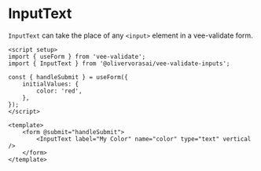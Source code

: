 # InputText

`InputText` can take the place of any `<input>` element in a vee-validate form.

```vue
<script setup>
import { useForm } from 'vee-validate';
import { InputText } from '@olivervorasai/vee-validate-inputs';

const { handleSubmit } = useForm({
    initialValues: {
        color: 'red',
    },
});
</script>

<template>
    <form @submit="handleSubmit">
        <InputText label="My Color" name="color" type="text" vertical />
    </form>
</template>
```

<script setup>
import { useForm } from "vee-validate";
import InputText from '../../src/components/inputs/InputText.vue';

const { handleSubmit } = useForm({
    initialValues: {
        color: "red",
    },
    validationSchema: {
        color: (value) => !!value ? true : false,
    }
});
</script>

<form @submit="handleSubmit">
    <InputText label="My Color" name="color" type="text" vertical />
</form>
